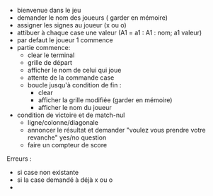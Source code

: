 - bienvenue dans le jeu
- demander le nom des joueurs ( garder en mémoire)
- assigner les signes au joueur (x ou o)
- attibuer à chaque case une valeur (A1 = a1 : A1 : nom; a1 valeur) 
- par defaut le joueur 1 commence
- partie commence:
    - clear le terminal
    - grille de départ
    - afficher le nom de celui qui joue
    - attente de la commande case
  - boucle jusqu'à condition de fin :
    - clear
    - afficher la grille modifiée (garder en mémoire)
    - afficher le nom du joueur
- condition de victoire et de match-nul
  - ligne/colonne/diagonale
  - annoncer le résultat et demander "voulez vous prendre votre revanche" yes/no question
  - faire un compteur de score


Erreurs :
- si case non existante
- si la case demandé à déjà x ou o
- 


